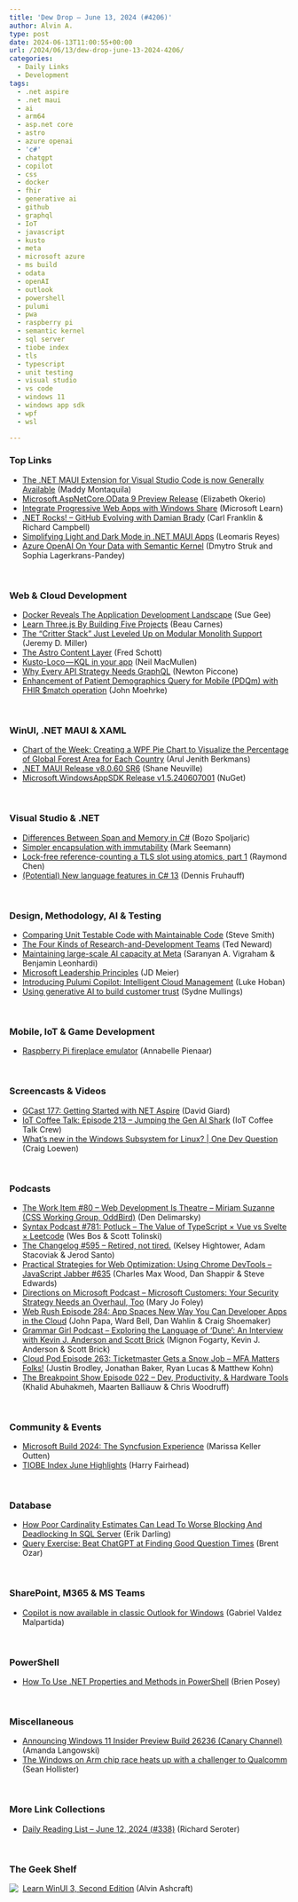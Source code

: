 ```yaml
---
title: 'Dew Drop – June 13, 2024 (#4206)'
author: Alvin A.
type: post
date: 2024-06-13T11:00:55+00:00
url: /2024/06/13/dew-drop-june-13-2024-4206/
categories:
  - Daily Links
  - Development
tags:
  - .net aspire
  - .net maui
  - ai
  - arm64
  - asp.net core
  - astro
  - azure openai
  - 'c#'
  - chatgpt
  - copilot
  - css
  - docker
  - fhir
  - generative ai
  - github
  - graphql
  - IoT
  - javascript
  - kusto
  - meta
  - microsoft azure
  - ms build
  - odata
  - openAI
  - outlook
  - powershell
  - pulumi
  - pwa
  - raspberry pi
  - semantic kernel
  - sql server
  - tiobe index
  - tls
  - typescript
  - unit testing
  - visual studio
  - vs code
  - windows 11
  - windows app sdk
  - wpf
  - wsl

---
```

### <a name="top"></a>Top Links

  * <a href="https://devblogs.microsoft.com/dotnet/the-dotnet-maui-extension-for-visual-studio-code-is-now-generally-available/" target="_blank" rel="noopener">The .NET MAUI Extension for Visual Studio Code is now Generally Available</a> (Maddy Montaquila)
  * <a href="https://devblogs.microsoft.com/odata/microsoft-aspnetcore-odata-9-preview-release/" target="_blank" rel="noopener">Microsoft.AspNetCore.OData 9 Preview Release</a> (Elizabeth Okerio)
  * <a href="https://learn.microsoft.com/windows/apps/develop/windows-integration/integrate-sharesheet-pwa" target="_blank" rel="noopener">Integrate Progressive Web Apps with Windows Share</a> (Microsoft Learn)
  * <a href="https://www.spreaker.com/episode/github-evolving-with-damian-brady--60368602" target="_blank" rel="noopener">.NET Rocks! &#8211; GitHub Evolving with Damian Brady</a> (Carl Franklin & Richard Campbell)
  * <a href="https://www.telerik.com/blogs/simplifying-light-dark-mode-net-maui-apps" target="_blank" rel="noopener">Simplifying Light and Dark Mode in .NET MAUI Apps</a> (Leomaris Reyes)
  * <a href="https://devblogs.microsoft.com/semantic-kernel/azure-openai-on-your-data-with-semantic-kernel/" target="_blank" rel="noopener">Azure OpenAI On Your Data with Semantic Kernel</a> (Dmytro Struk and Sophia Lagerkrans-Pandey)

&nbsp;

### <a name="web"></a>Web & Cloud Development

  * <a href="http://www.i-programmer.info/news/99-professional/17254-docker-reveals-the-application-development-landscape.html" target="_blank" rel="noopener">Docker Reveals The Application Development Landscape</a> (Sue Gee)
  * <a href="https://www.freecodecamp.org/news/learn-threejs-by-building-five-projects/" target="_blank" rel="noopener">Learn Three.js By Building Five Projects</a> (Beau Carnes)
  * <a href="https://jeremydmiller.com/2024/06/12/the-critter-stack-just-leveled-up-on-modular-monolith-support/" target="_blank" rel="noopener">The “Critter Stack” Just Leveled Up on Modular Monolith Support</a> (Jeremy D. Miller)
  * <a href="https://astro.build/blog/future-of-astro-content-layer/" target="_blank" rel="noopener">The Astro Content Layer</a> (Fred Schott)
  * <a href="https://neil-macmullen.medium.com/kusto-loco-kql-in-your-app-a3067ef3e719?source=rss-cd4d3e56d2a------2" target="_blank" rel="noopener">Kusto-Loco — KQL in your app</a> (Neil MacMullen)
  * <a href="https://thenewstack.io/why-every-api-strategy-needs-graphql/" target="_blank" rel="noopener">Why Every API Strategy Needs GraphQL</a> (Newton Piccone)
  * <a href="http://healthcaresecprivacy.blogspot.com/2024/06/enhancement-of-patient-demographics.html" target="_blank" rel="noopener">Enhancement of Patient Demographics Query for Mobile (PDQm) with FHIR $match operation</a> (John Moehrke)

&nbsp;

### <a name="silverlight"></a>WinUI, .NET MAUI & XAML

  * <a href="https://www.syncfusion.com/blogs/post/wpf-pie-chart-global-forest-area?utm_source=alvinashcraft&utm_medium=email&utm_campaign=alvinashcraft_blog_edmjun24" target="_blank" rel="noopener">Chart of the Week: Creating a WPF Pie Chart to Visualize the Percentage of Global Forest Area for Each Country</a> (Arul Jenith Berkmans)
  * <a href="https://github.com/dotnet/maui/releases/tag/8.0.60" target="_blank" rel="noopener">.NET MAUI Release v8.0.60 SR6</a> (Shane Neuville)
  * <a href="https://www.nuget.org/packages/Microsoft.WindowsAppSDK/1.5.240607001" target="_blank" rel="noopener">Microsoft.WindowsAppSDK Release v1.5.240607001</a> (NuGet)

&nbsp;

### <a name="dotnet"></a>Visual Studio & .NET

  * <a href="https://code-maze.com/csharp-differences-between-span-and-memory/" target="_blank" rel="noopener">Differences Between Span and Memory in C#</a> (Bozo Spoljaric)
  * <a href="https://blog.ploeh.dk/2024/06/12/simpler-encapsulation-with-immutability/" target="_blank" rel="noopener">Simpler encapsulation with immutability</a> (Mark Seemann)
  * <a href="https://devblogs.microsoft.com/oldnewthing/20240612-00/?p=109887" target="_blank" rel="noopener">Lock-free reference-counting a TLS slot using atomics, part 1</a> (Raymond Chen)
  * <a href="https://dateo-software.de/blog/new-in-csharp-13" target="_blank" rel="noopener">(Potential) New language features in C# 13</a> (Dennis Fruhauff)

&nbsp;

### <a name="design"></a>Design, Methodology, AI & Testing

  * <a href="https://ardalis.com/comparing-unit-testable-code-with-maintainable-code/" target="_blank" rel="noopener">Comparing Unit Testable Code with Maintainable Code</a> (Steve Smith)
  * <a href="http://blogs.newardassociates.com/blog/2024/four-kinds-of-rd-teams.html" target="_blank" rel="noopener">The Four Kinds of Research-and-Development Teams</a> (Ted Neward)
  * <a href="https://engineering.fb.com/2024/06/12/production-engineering/maintaining-large-scale-ai-capacity-meta/" target="_blank" rel="noopener">Maintaining large-scale AI capacity at Meta</a> (Saranyan A. Vigraham & Benjamin Leonhardi)
  * <a href="https://jdmeier.com/microsoft-leadership-principles/" target="_blank" rel="noopener">Microsoft Leadership Principles</a> (JD Meier)
  * <a href="https://www.pulumi.com/blog/pulumi-copilot/" target="_blank" rel="noopener">Introducing Pulumi Copilot: Intelligent Cloud Management</a> (Luke Hoban)
  * <a href="https://www.microsoft.com/en-us/industry/microsoft-in-business/era-of-ai/2024/06/12/using-generative-ai-to-build-customer-trust/" target="_blank" rel="noopener">Using generative AI to build customer trust</a> (Sydne Mullings)

&nbsp;

### <a name="mobile"></a>Mobile, IoT & Game Development

  * <a href="https://www.raspberrypi.com/news/raspberry-pi-fireplace-emulator/" target="_blank" rel="noopener">Raspberry Pi fireplace emulator</a> (Annabelle Pienaar)

&nbsp;

### <a name="videos"></a>Screencasts & Videos

  * <a href="https://davidgiard.com/gcast-177-getting-started-with-net-aspire" target="_blank" rel="noopener">GCast 177: Getting Started with NET Aspire</a> (David Giard)
  * <a href="http://www.youtube.com/watch?v=TujIU6uxA7Q" target="_blank" rel="noopener">IoT Coffee Talk: Episode 213 &#8211; Jumping the Gen AI Shark</a> (IoT Coffee Talk Crew)
  * <a href="http://www.youtube.com/watch?v=KSf7IXO0NLQ" target="_blank" rel="noopener">What&#8217;s new in the Windows Subsystem for Linux? | One Dev Question</a> (Craig Loewen)

&nbsp;

### <a name="podcasts"></a>Podcasts

  * <a href="https://theworkitem.com/blog/web-development-is-theatre-miriam-suzanne/" target="_blank" rel="noopener">The Work Item #80 &#8211; Web Development Is Theatre &#8211; Miriam Suzanne (CSS Working Group, OddBird)</a> (Den Delimarsky)
  * <a href="https://syntax.fm/781" target="_blank" rel="noopener">Syntax Podcast #781: Potluck &#8211; The Value of TypeScript × Vue vs Svelte × Leetcode</a> (Wes Bos & Scott Tolinski)
  * <a href="https://changelog.com/podcast/595" target="_blank" rel="noopener">The Changelog #595 &#8211; Retired, not tired.</a> (Kelsey Hightower, Adam Stacoviak & Jerod Santo)
  * <a href="https://www.spreaker.com/episode/practical-strategies-for-web-optimization-using-chrome-devtools-jsj-635--60365439" target="_blank" rel="noopener">Practical Strategies for Web Optimization: Using Chrome DevTools &#8211; JavaScript Jabber #635</a> (Charles Max Wood, Dan Shappir & Steve Edwards)
  * <a href="https://www.directionsonmicrosoft.com/members/podcast/briefing/microsoft-customers-your-security-strategy-needs-overhaul-too" target="_blank" rel="noopener">Directions on Microsoft Podcast &#8211; Microsoft Customers: Your Security Strategy Needs an Overhaul, Too</a> (Mary Jo Foley)
  * <a href="https://www.webrush.io/episodes/episode-284-app-spaces-new-way-you-can-developer-apps-in-the-cloud" target="_blank" rel="noopener">Web Rush Episode 284: App Spaces New Way You Can Developer Apps in the Cloud</a> (John Papa, Ward Bell, Dan Wahlin & Craig Shoemaker)
  * <a href="https://grammar-girl.simplecast.com/episodes/anderson-brick-cCcUlD4U" target="_blank" rel="noopener">Grammar Girl Podcast &#8211; Exploring the Language of &#8216;Dune&#8217;: An Interview with Kevin J. Anderson and Scott Brick</a> (Mignon Fogarty, Kevin J. Anderson & Scott Brick)
  * <a href="https://tcpfm.castos.com/episodes/263-ticketmaster-gets-a-snow-job-mfa-matters-folks" target="_blank" rel="noopener">Cloud Pod Episode 263: Ticketmaster Gets a Snow Job &#8211; MFA Matters Folks!</a> (Justin Brodley, Jonathan Baker, Ryan Lucas & Matthew Kohn)
  * <a href="https://www.breakpoint.show/podcast/episode-022-dev-productivity-hardware-tools/" target="_blank" rel="noopener">The Breakpoint Show Episode 022 – Dev, Productivity, & Hardware Tools</a> (Khalid Abuhakmeh, Maarten Balliauw & Chris Woodruff)

&nbsp;

### <a name="events"></a>Community & Events

  * <a href="https://www.syncfusion.com/blogs/post/microsoft-build-2024-syncfusion-recap?utm_source=alvinashcraft&utm_medium=email&utm_campaign=alvinashcraft_blog_edmjun24" target="_blank" rel="noopener">Microsoft Build 2024: The Syncfusion Experience</a> (Marissa Keller Outten)
  * <a href="http://www.i-programmer.info/news/98-languages/17250-tiobe-index-june-highlights.html" target="_blank" rel="noopener">TIOBE Index June Highlights</a> (Harry Fairhead)

&nbsp;

### <a name="sql"></a>Database

  * <a href="https://erikdarling.com/how-poor-cardinality-estimates-can-lead-to-worse-blocking-and-deadlocking-in-sql-server/" target="_blank" rel="noopener">How Poor Cardinality Estimates Can Lead To Worse Blocking And Deadlocking In SQL Server</a> (Erik Darling)
  * <a href="https://www.brentozar.com/archive/2024/06/query-exercise-beat-chatgpt-at-finding-good-question-times/" target="_blank" rel="noopener">Query Exercise: Beat ChatGPT at Finding Good Question Times</a> (Brent Ozar)

&nbsp;

### <a name="sp"></a>SharePoint, M365 & MS Teams

  * <a href="https://techcommunity.microsoft.com/t5/outlook-blog/copilot-is-now-available-in-classic-outlook-for-windows/ba-p/4164427" target="_blank" rel="noopener">Copilot is now available in classic Outlook for Windows</a> (Gabriel Valdez Malpartida)

&nbsp;

### <a name="ps"></a>PowerShell

  * <a href="https://www.itprotoday.com/powershell/how-to-use-net-properties-and-methods-in-powershell" target="_blank" rel="noopener">How To Use .NET Properties and Methods in PowerShell</a> (Brien Posey)

&nbsp;

### <a name="misc"></a>Miscellaneous

  * <a href="https://blogs.windows.com/blog/2024/06/12/announcing-windows-11-insider-preview-build-26236-canary-channel/" target="_blank" rel="noopener">Announcing Windows 11 Insider Preview Build 26236 (Canary Channel)</a> (Amanda Langowski)
  * <a href="https://www.theverge.com/2024/6/12/24177129/mediatek-arm-windows-chip-snapdragon-x-elite-competitor" target="_blank" rel="noopener">The Windows on Arm chip race heats up with a challenger to Qualcomm</a> (Sean Hollister)

&nbsp;

### <a name="links"></a>More Link Collections

  * <a href="https://seroter.com/2024/06/12/daily-reading-list-june-12-2024-338/" target="_blank" rel="noopener">Daily Reading List – June 12, 2024 (#338)</a> (Richard Seroter)

&nbsp;

### <a name="shelf"></a>The Geek Shelf

<a href="https://www.amazon.com/dp/1805120069/" target="_blank" rel="noopener"><img decoding="async" style="margin: 0px 4px 0px 0px; border: 0px currentcolor; float: left; display: inline; background-image: none;" src="https://m.media-amazon.com/images/I/41Ilej0j-yL._SS135_.jpg" align="left" border="0" /></a> <a href="https://www.amazon.com/dp/1805120069/" target="_blank" rel="noopener">Learn WinUI 3, Second Edition</a> (Alvin Ashcraft)